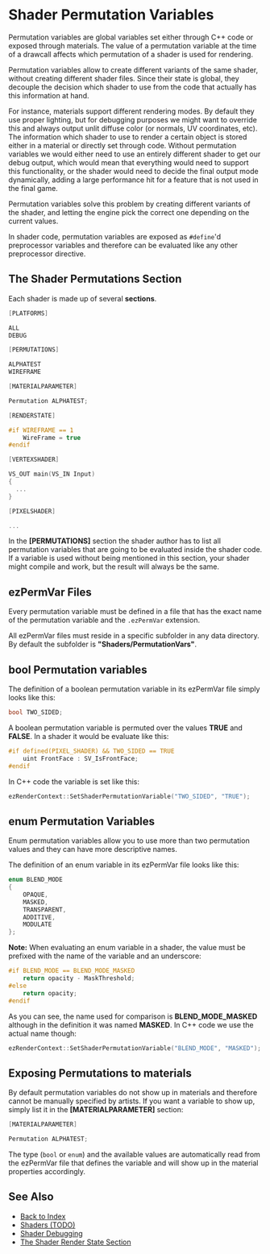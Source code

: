 # Shader Permutation Variables

Permutation variables are global variables set either through C++ code or exposed through materials. The value of a permutation variable at the time of a drawcall affects which permutation of a shader is used for rendering.

Permutation variables allow to create different variants of the same shader, without creating different shader files. Since their state is global, they decouple the decision which shader to use from the code that actually has this information at hand.

For instance, materials support different rendering modes. By default they use proper lighting, but for debugging purposes we might want to override this and always output unlit diffuse color (or normals, UV coordinates, etc). The information which shader to use to render a certain object is stored either in a material or directly set through code. Without permutation variables we would either need to use an entirely different shader to get our debug output, which would mean that everything would need to support this functionality, or the shader would need to decide the final output mode dynamically, adding a large performance hit for a feature that is not used in the final game.

Permutation variables solve this problem by creating different variants of the shader, and letting the engine pick the correct one depending on the current values.

In shader code, permutation variables are exposed as `#define`'d preprocessor variables and therefore can be evaluated like any other preprocessor directive.

## The Shader Permutations Section

Each shader is made up of several **sections**.

```cpp
[PLATFORMS]

ALL
DEBUG

[PERMUTATIONS]

ALPHATEST
WIREFRAME

[MATERIALPARAMETER]

Permutation ALPHATEST;

[RENDERSTATE]

#if WIREFRAME == 1
    WireFrame = true
#endif

[VERTEXSHADER]

VS_OUT main(VS_IN Input)
{
  ...
}

[PIXELSHADER]

...
```

In the **[PERMUTATIONS]** section the shader author has to list all permutation variables that are going to be evaluated inside the shader code. If a variable is used without being mentioned in this section, your shader might compile and work, but the result will always be the same.

## ezPermVar Files

Every permutation variable must be defined in a file that has the exact name of the permutation variable and the `.ezPermVar` extension.

All ezPermVar files must reside in a specific subfolder in any data directory. By default the subfolder is **"Shaders/PermutationVars"**.

## bool Permutation variables

The definition of a boolean permutation variable in its ezPermVar file simply looks like this:

```cpp
bool TWO_SIDED;
```

A boolean permutation variable is permuted over the values **TRUE** and **FALSE**. In a shader it would be evaluate like this:

```cpp
#if defined(PIXEL_SHADER) && TWO_SIDED == TRUE
    uint FrontFace : SV_IsFrontFace;
#endif
```

In C++ code the variable is set like this:

```cpp
ezRenderContext::SetShaderPermutationVariable("TWO_SIDED", "TRUE");
```

## enum Permutation Variables

Enum permutation variables allow you to use more than two permutation values and they can have more descriptive names.

The definition of an enum variable in its ezPermVar file looks like this:

```cpp
enum BLEND_MODE
{
    OPAQUE,
    MASKED,
    TRANSPARENT,
    ADDITIVE,
    MODULATE
};
```

**Note:** When evaluating an enum variable in a shader, the value must be prefixed with the name of the variable and an underscore:

```cpp
#if BLEND_MODE == BLEND_MODE_MASKED
    return opacity - MaskThreshold;
#else
    return opacity;
#endif
```

As you can see, the name used for comparison is **BLEND_MODE_MASKED** although in the definition it was named **MASKED**. In C++ code we use the actual name though:

```cpp
ezRenderContext::SetShaderPermutationVariable("BLEND_MODE", "MASKED");
```

## Exposing Permutations to materials

By default permutation variables do not show up in materials and therefore cannot be manually specified by artists. If you want a variable to show up, simply list it in the **[MATERIALPARAMETER]** section:

```cpp
[MATERIALPARAMETER]

Permutation ALPHATEST;

```

The type (`bool` or `enum`) and the available values are automatically read from the ezPermVar file that defines the variable and will show up in the material properties accordingly.

## See Also

* [Back to Index](../../index.md)
* [Shaders (TODO)](shaders-overview.md)
* [Shader Debugging](shader-debugging.md)
* [The Shader Render State Section](shader-render-state.md)